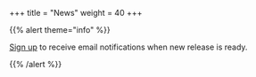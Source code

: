 +++
title = "News"
weight = 40
+++

{{% alert theme="info" %}}

[Sign up](https://lists.fz-juelich.de/mailman/listinfo/BornAgain-announcements) to receive email notifications when new release is ready.

{{% /alert %}}
